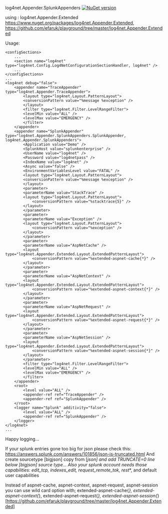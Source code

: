 log4net.Appender.SplunkAppenders
[![NuGet version](https://badge.fury.io/nu/log4net.Appender.SplunkAppenders.svg)](https://badge.fury.io/nu/log4net.Appender.SplunkAppenders)

using : log4net.Appender.Extended https://www.nuget.org/packages/log4net.Appender.Extended, https://github.com/efaruk/playground/tree/master/log4net.Appender.Extended


Usage:

	<configSections>
		...
		<section name="log4net" type="log4net.Config.Log4NetConfigurationSectionHandler, log4net" />
		...
	</configSections>
	...
	<log4net debug="false">
		<appender name="TraceAppender" type="log4net.Appender.TraceAppender">
			<layout type="log4net.Layout.PatternLayout">
			<conversionPattern value="%message %exception" />
			</layout>
			<filter type="log4net.Filter.LevelRangeFilter">
			<levelMin value="ALL" />
			<levelMax value="EMERGENCY" />
			</filter>
		</appender>
		<appender name="SplunkAppender" type="log4net.Appender.SplunkAppenders.SplunkAppender, log4net.Appender.SplunkAppenders">
			<Application value="Demo" />
			<SplunkHost value="splunkenterprise" />
			<UserName value="log4net" />
			<Password value="log4netpass" />
			<IndexName value="log4net" />
			<Async value="false" />
			<EnvironmentVariablesLevel value="FATAL" />
			<layout type="log4net.Layout.PatternLayout">
			<conversionPattern value="%message %exception" />
			</layout>
			<parameter>
			<parameterName value="StackTrace" />
			<layout type="log4net.Layout.PatternLayout">
				<conversionPattern value="%stacktrace{5}" />
			</layout>
			</parameter>
			<parameter>
			<parameterName value="Exception" />
			<layout type="log4net.Layout.PatternLayout">
				<conversionPattern value="%exception" />
			</layout>
			</parameter>
			<parameter>
			<parameterName value="AspNetCache" />
			<layout type="log4net.Appender.Extended.Layout.ExtendedPatternLayout">
				<conversionPattern value="%extended-aspnet-cache{*}" />
			</layout>
			</parameter>
			<parameter>
			<parameterName value="AspNetContext" />
			<layout type="log4net.Appender.Extended.Layout.ExtendedPatternLayout">
				<conversionPattern value="%extended-aspnet-context{*}" />
			</layout>
			</parameter>
			<parameter>
			<parameterName value="AspNetRequest" />
			<layout type="log4net.Appender.Extended.Layout.ExtendedPatternLayout">
				<conversionPattern value="%extended-aspnet-request{*}" />
			</layout>
			</parameter>
			<parameter>
			<parameterName value="AspNetSession" />
			<layout type="log4net.Appender.Extended.Layout.ExtendedPatternLayout">
				<conversionPattern value="%extended-aspnet-session{*}" />
			</layout>
			</parameter>
			<filter type="log4net.Filter.LevelRangeFilter">
			<levelMin value="ALL" />
			<levelMax value="EMERGENCY" />
			</filter>
		</appender>
		<root>
			<level value="ALL" />
			<appender-ref ref="TraceAppender" />
			<appender-ref ref="SplunkAppender" />
		</root>
		<logger name="Splunk" additivity="false">
			<level value="ALL" />
			<appender-ref ref="SplunkAppender" />
		</logger>
	</log4net>
	...


Happy logging...

If your splunk entries gone too big for json please check this: https://answers.splunk.com/answers/101856/json-is-truncated.html
And create sourcetype [bigjson] copy from [_json] and add TRUNCATE=0 line below [bigjson] source type...
Also your splunk account needs those capabilities: edit_tcp, indexes_edit, request_remote_tok, rest_*, and default user capabilities

Instead of aspnet-cache, aspnet-context, aspnet-request, aspnet-session you can use wild card option with; extended-aspnet-cache{*}, extended-aspnet-context{*}, extended-aspnet-request{*}, extended-aspnet-session{*} [https://github.com/efaruk/playground/tree/master/log4net.Appender.Extended]
